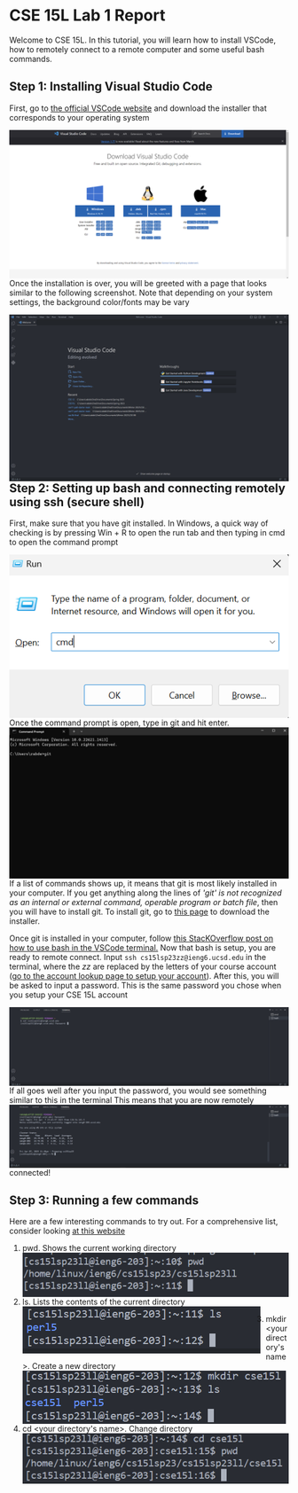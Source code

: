 # CSE 15L Lab 1 Report

Welcome to CSE 15L. In this tutorial, you will learn how to install VSCode, how to remotely connect to a remote computer and some useful bash commands. 

## Step 1: Installing Visual Studio Code
First, go to [the official VSCode website](https://code.visualstudio.com/) and download the installer that corresponds to your operating system

<img src="lab1_pic1.png"
     alt="Markdown Monster icon"
     style="float: left; margin-right: 10px;" />
     
     
Once the installation is over, you will be greeted with a page that looks similar to the following screenshot. Note that depending on your system settings, the background color/fonts may be vary

<img src="lab1_pic2.png"
     alt="Markdown Monster icon"
     style="float: left; margin-right: 10px;" />

## Step 2: Setting up bash and connecting remotely using ssh (secure shell)
First, make sure that you have git installed. In Windows, a quick way of checking is by pressing Win + R to open the run tab and then typing in cmd to open the command prompt

<img src="lab1_pic3.png"
     alt="Markdown Monster icon"
     style="float: left; margin-right: 10px;" /> <br />

Once the command prompt is open, type in git and hit enter.  <br />
<img src="lab1_pic4.png"
     alt="Markdown Monster icon"
     style="float: left; margin-right: 10px;" />
 If a list of commands shows up, it means that git is most likely installed in your computer. If you get anything along the lines of *'git' is not recognized as an internal or external command, operable program or batch file*, then you will have to install git.
 To install git, go to [this page](https://gitforwindows.org/) to download the installer.
 
Once git is installed in your computer, follow [this StacKOverflow post on how to use bash in the VSCode terminal.](https://gitforwindows.org/)
Now that bash is setup, you are ready to remote connect. Input ```ssh cs15lsp23zz@ieng6.ucsd.edu``` in the terminal, where the *zz* are replaced by the letters of your course account ([go to the account lookup page to setup your account](https://sdacs.ucsd.edu/~icc/index.php)). 
After this, you will be asked to input a password. This is the same password you chose when you setup your CSE 15L account

<img src="lab1_pic5.png"
     alt="Markdown Monster icon"
     style="float: left; margin-right: 10px;" />
     
If all goes well after you input the password, you would see something similar to this in the terminal
<img src="lab1_pic6.png"
     alt="Markdown Monster icon"
     style="float: left; margin-right: 10px;" />
This means that you are now remotely connected!

## Step 3: Running a few commands
Here are a few interesting commands to try out. For a comprehensive list, consider looking [at this website](https://www.freecodecamp.org/news/bash-scripting-tutorial-linux-shell-script-and-command-line-for-beginners/)

1) pwd. Shows the current working directory <br />
<img src="lab1_pic7.png"
     alt="Markdown Monster icon"
     style="float: left; margin-right: 10px;" />
     
2) ls. Lists the contents of the current directory <br />
<img src="lab1_pic8.png"
     alt="Markdown Monster icon"
     style="float: left; margin-right: 10px;" />
     
3) mkdir <your directory's name>. Create a new directory <br />
<img src="lab1_pic9.png"
     alt="Markdown Monster icon"
     style="float: left; margin-right: 10px;" />
     
4) cd <your directory's name>. Change directory <br />
<img src="lab1_pic10.png"
     alt="Markdown Monster icon"
     style="float: left; margin-right: 10px;" />
